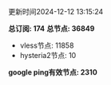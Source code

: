 更新时间2024-12-12 13:15:24

**总订阅: 174**
**总节点: 36849**
- vless节点: 11858
- hysteria2节点: 10

**google ping有效节点: 2310**
